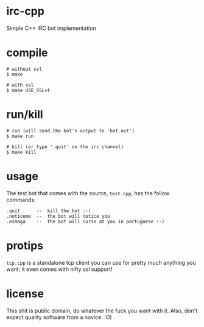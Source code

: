 # irc-cpp

Simple C++ IRC bot implementation

# compile

    # without ssl
    $ make
    
    # with ssl
    $ make USE_SSL=t

# run/kill

    # run (will send the bot's output to 'bot.out')
    $ make run
    
    # kill (or type '.quit' on the irc channel)
    $ make kill

# usage

The test bot that comes with the source, `test.cpp`, has the
follow commands:

    .quit      --  kill the bot :-(
    .noticeme  --  the bot will notice you
    .esmaga    --  the bot will curse at you in portuguese :-)

# protips

`tcp.cpp` is a standalone tcp client you can use for pretty much
anything you want; it even comes with nifty ssl support!

# license

This shit is public domain, do whatever the fuck you want with it.
Also, don't expect quality software from a novice. :O)
